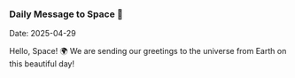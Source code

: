 ### Daily Message to Space 🌌
Date: 2025-04-29

Hello, Space! 🌍 We are sending our greetings to the universe from Earth on this beautiful day!

